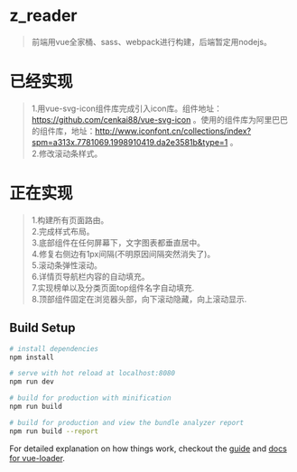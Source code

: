 # z_reader
> 前端用vue全家桶、sass、webpack进行构建，后端暂定用nodejs。

# 已经实现
>1.用vue-svg-icon组件库完成引入icon库。组件地址：https://github.com/cenkai88/vue-svg-icon 。使用的组件库为阿里巴巴的组件库，地址：http://www.iconfont.cn/collections/index?spm=a313x.7781069.1998910419.da2e3581b&type=1 。    
>2.修改滚动条样式。


# 正在实现
>1.构建所有页面路由。    
>2.完成样式布局。    
>3.底部组件在任何屏幕下，文字图表都垂直居中。    
>4.修复右侧边有1px间隔(不明原因间隔突然消失了)。    
>5.滚动条弹性滚动。    
>6.详情页导航栏内容的自动填充。    
>7.实现榜单以及分类页面top组件名字自动填充.    
>8.顶部组件固定在浏览器头部，向下滚动隐藏，向上滚动显示.

## Build Setup

``` bash
# install dependencies
npm install

# serve with hot reload at localhost:8080
npm run dev

# build for production with minification
npm run build

# build for production and view the bundle analyzer report
npm run build --report
```

For detailed explanation on how things work, checkout the [guide](http://vuejs-templates.github.io/webpack/) and [docs for vue-loader](http://vuejs.github.io/vue-loader).
